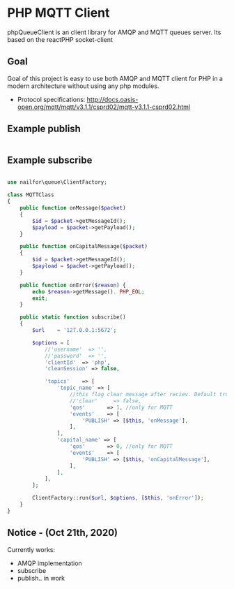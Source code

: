 # PHP MQTT Client

phpQueueClient is an client library for AMQP and MQTT queues server. Its based on the reactPHP socket-client

## Goal

Goal of this project is easy to use both AMQP and MQTT client for PHP in a modern architecture without using any php modules.
* Protocol specifications: http://docs.oasis-open.org/mqtt/mqtt/v3.1.1/csprd02/mqtt-v3.1.1-csprd02.html

## Example publish

```php
```

## Example subscribe

```php

use nailfor\queue\ClientFactory;

class MQTTClass 
{
    public function onMessage($packet)
    {
        $id = $packet->getMessageId();
        $payload = $packet->getPayload();
    }

    public function onCapitalMessage($packet)
    {
        $id = $packet->getMessageId();
        $payload = $packet->getPayload();
    }

    public function onError($reason) {
        echo $reason->getMessage(). PHP_EOL;
        exit;
    }

    public static function subscribe()
    {
        $url    = '127.0.0.1:5672';

        $options = [
            //'username'  => '',
            //'password'  => '',
            'clientId'  => 'php',
            'cleanSession' => false,

            'topics'    => [
                'topic_name' => [
                    //this flag clear message after reciev. Default true
                    //'clear'     => false,
                    'qos'       => 1, //only for MQTT
                    'events'    => [
                        'PUBLISH' => [$this, 'onMessage'],
                    ],
                ],
                'capital_name' => [
                    'qos'       => 0, //only for MQTT
                    'events'    => [
                        'PUBLISH' => [$this, 'onCapitalMessage'],
                    ],
                ],
            ],        
        ];

        ClientFactory::run($url, $options, [$this, 'onError']);
    }
}
```

## Notice - (Oct 21th, 2020)
Currently works:
* AMQP implementation
* subscribe
* publish.. in work
